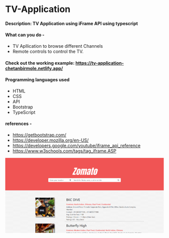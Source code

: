 # TV-Application

#### Description: TV Application using iFrame API using typescript

#### What can you do - 
- TV Apllication to browse different Channels
- Remote controls to control the TV.

#### Check out the working example: https://tv-application-chetanbirmole.netlify.app/

#### Programming languages used 
- HTML
- CSS
- API
- Bootstrap
- TypeScript

#### references - 
- https://getbootstrap.com/
- https://developer.mozilla.org/en-US/
- https://developers.google.com/youtube/iframe_api_reference
- https://www.w3schools.com/tags/tag_iframe.ASP

![Image 1](https://github.com/chetas11/Zomato_Clone/blob/master/images/ZomatoAPP_Screenshot.png)
